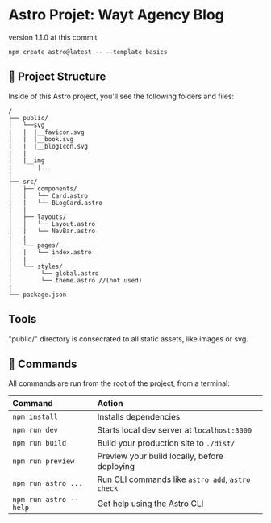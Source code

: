 # Astro Projet: Wayt Agency Blog
version 1.1.0 at this commit
```
npm create astro@latest -- --template basics
```

## 🚀 Project Structure

Inside of this Astro project, you'll see the following folders and files:

```
/
├── public/
│   └──svg
|   |  |__favicon.svg
|   |  |__book.svg
|   |  |__blogIcon.svg
|   |
|   |__img
|       |...
|
├── src/
│   ├── components/
│   │   └── Card.astro
|   |   └── BLogCard.astro
|   |
│   ├── layouts/
│   │   └── Layout.astro
|   |   └── NavBar.astro
|   |
│   └── pages/
│   |   └── index.astro
|   |
│   └── styles/
│        └── global.astro
|        └── theme.astro //(not used)
|   
└── package.json

```
## Tools

"public/" directory is consecrated to all static assets, like images or svg.

## 🧞 Commands

All commands are run from the root of the project, from a terminal:

| Command                | Action                                           |
| :--------------------- | :----------------------------------------------- |
| `npm install`          | Installs dependencies                            |
| `npm run dev`          | Starts local dev server at `localhost:3000`      |
| `npm run build`        | Build your production site to `./dist/`          |
| `npm run preview`      | Preview your build locally, before deploying     |
| `npm run astro ...`    | Run CLI commands like `astro add`, `astro check` |
| `npm run astro --help` | Get help using the Astro CLI                     |

